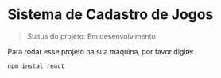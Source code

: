 # Sistema de Cadastro de Jogos

> Status do projeto: Em desenvolvimento

Para rodar esse projeto na sua máquina, por favor digite:

```
npm instal react

```
